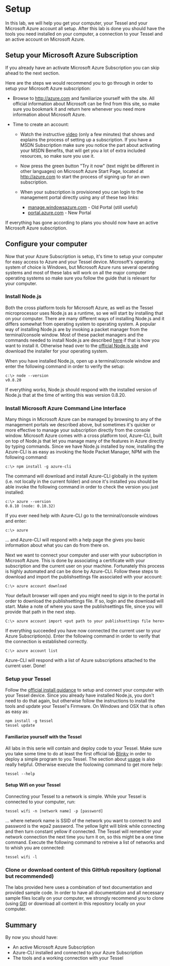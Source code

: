 Setup
=====
In this lab, we will help you get your computer, your Tessel and your Microsoft Azure account all setup. After this lab is done you should have the tools you need installed on your computer, a connection to your Tessel and an active account on Microsoft Azure.

Setup your Microsoft Azure Subscription
---------------------------------------

If you already have an activate Microsoft Azure Subscription you can skip ahead to the next section.

Here are the steps we would recommend you to go through in order to setup your Microsoft Azure subscription:

* Browse to http://azure.com and familiarize yourself with the site. All official information about Microsoft can be find from this site, so make sure you bookmark it and return here whenever you need more information about Microsoft Azure.

* Time to create an account:

  * Watch the instructive [video](http://azure.microsoft.com/en-us/documentation/videos/sign-up-for-microsoft-azure/) (only a few minutes) that shows and explains the process of setting up a subscription. If you have a MSDN Subscription make sure you notice the part about activating your MSDN Benefits, that will get you a lot of extra included resources, so make sure you use it.

  * Now press the green button "Try it now" (text might be different in other languages) on Microsoft Azure Start Page, located at http://azure.com to start the process of signing up for an own subscription.

  * When your subscription is provisioned you can login to the management portal directly using any of these two links:

    * [manage.windowsazure.com](http://manage.windowsazure.com) - Old Portal (still useful)
    * [portal.azure.com](http://portal.azure.com) - New Portal

If everything has gone according to plans you should now have an active Microsoft Azure subscription.

Configure your computer
-----------------------

Now that your Azure Subscription is setup, it's time to setup your computer for easy access to Azure and your Tessel device. Microsoft's operating system of choice is Windows, but Microsoft Azure runs several operating systems and most of these labs will work on all the major computer operating systems so make sure you follow the guide that is relevant for your computer.

### Install Node.js

Both the cross platform tools for Microsoft Azure, as well as the Tessel microprocessor uses Node.js as a runtime, so we will start by installing that on your computer. There are many different ways of installing Node.js and it differs somewhat from operating system to operating system. A popular way of installing Node.js are by invoking a packet manager from the terminal/console window. Most of these packet managers and the commands needed to install Node.js are described [here](https://github.com/joyent/node/wiki/installing-node.js-via-package-manager) if that is how you want to install it. Otherwise head over to the [official Node.js site](http://nodejs.org/) and download the installer for your operating system.

When you have installed Node.js, open up a terminal/console window and enter the following command in order to verify the setup:

    c:\> node --version
    v0.8.20

If everything works, Node.js should respond with the installed version of Node.js that at the time of writing this was version 0.8.20.

### Install Microsoft Azure Command Line Interface

Many things in Microsoft Azure can be managed by browsing to any of the management portals we described above, but sometimes it's quicker or more effective to manage your subscription directly from the console window. Microsoft Azure comes with a cross platform tool, Azure-CLI, built on top of Node.js that let you manage many of the features in Azure directly by typing commands. Since we have Node.js installed by now, installing the Azure-CLI is as easy as invoking the Node Packet Manager, NPM with the following command:

	c:\> npm install -g azure-cli

The command will download and install Azure-CLI globally in the system (i.e. not locally in the current folder) and once it's installed you should be able invoke the following command in order to check the version you just installed:

	c:\> azure --version
	0.8.10 (node: 0.10.32)

If you ever need help with Azure-CLI go to the terminal/console windows and enter:

	c:\> azure

... and Azure-CLI will respond with a help page the gives you basic information about what you can do from there on.

Next we want to connect your computer and user with your subscription in Microsoft Azure. This is done by associating a certificate with your subscription and the current user on your machine. Fortunately this process is highly automated and can be done by Azure-CLI. Follow these steps to download and import the publishsettings file associated with your account:

	C:\> azure account download

Your default browser will open and you might need to sign in to the portal in order to download the publishsettings file. If so, login and the download will start. Make a note of where you save the publishsettings file, since you will provide that path in the next step.

	C:\> azure account import <put path to your publishsettings file here>

If everything succeeded you have now connected the current user to your Azure Subscription(s). Enter the following command in order to verify that the connection is established correctly.

	C:\> azure account list

Azure-CLI will respond with a list of Azure subscriptions attached to the current user. Done!

### Setup your Tessel

Follow the [official install guidance](http://start.tessel.io/) to setup and connect your computer with your Tessel device. Since you already have installed Node.js, you don't need to do that again, but otherwise follow the instructions to install the tools and update your Tessel's Firmware. On Windows and OSX that is often as easy as:

	npm install -g tessel
	tessel update

#### Familiarize yourself with the Tessel

All labs in this serie will contain and deploy code to your Tessel. Make sure you take some time to do at least the first official lab [Blinky](http://start.tessel.io/blinky) in order to deploy a simple program to you Tessel. The section about [usage](http://start.tessel.io/usage) is also really helpful. Otherwise execute the foolowing command to get more help:

	tessel --help

#### Setup Wifi on your Tessel

Connecting your Tessel to a network is simple. While your Tessel is connected to your computer, run:

	tessel wifi -n [network name] -p [password]

... where network name is SSID of the network you want to connect to and password is the wpa2 password. The yellow light will blink while connecting and then turn constant yellow if connected. The Tessel will remember your network connection the next time you turn it on, so this might be a one time command. Execute the following command to retreive a list of networks and to whish you are connected:

	tessel wifi -l

### Clone or download content of this GitHub repository (optional but recommended)

The labs provided here uses a combination of text documentation and provided sample code. In order to have all documentation and all necessary sample files locally on your computer, we strongly recommend you to clone (using [Git](http://git-scm.com/)) or download all content in this repository locally on your computer.

Summary
-------

By now you should have:

* An active Microsoft Azure Subscription
* Azure-CLI installed and connected to your Azure Subscription
* The tools and a working connection with your Tessel
